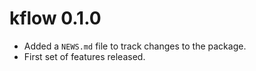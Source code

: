 # kflow 0.1.0

* Added a `NEWS.md` file to track changes to the package.
* First set of features released.
